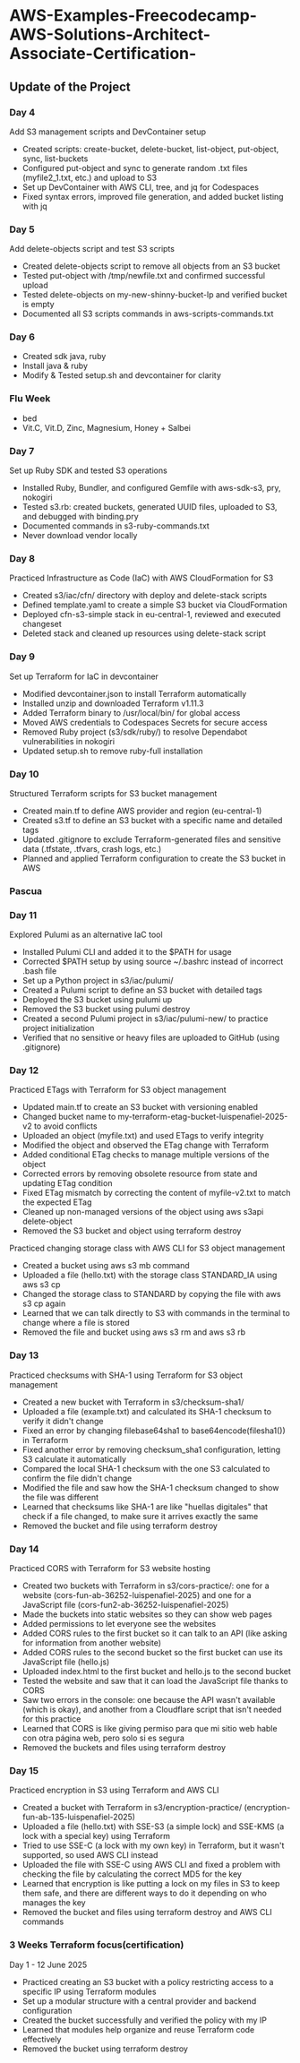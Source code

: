 # AWS-Examples-Freecodecamp-AWS-Solutions-Architect-Associate-Certification-


## Update of the Project

### Day 4

Add S3 management scripts and DevContainer setup

- Created scripts: create-bucket, delete-bucket, list-object, put-object, sync, list-buckets
- Configured put-object and sync to generate random .txt files (myfile2_1.txt, etc.) and upload to S3
- Set up DevContainer with AWS CLI, tree, and jq for Codespaces
- Fixed syntax errors, improved file generation, and added bucket listing with jq

### Day 5

Add delete-objects script and test S3 scripts

- Created delete-objects script to remove all objects from an S3 bucket
- Tested put-object with /tmp/newfile.txt and confirmed successful upload
- Tested delete-objects on my-new-shinny-bucket-lp and verified bucket is empty
- Documented all S3 scripts commands in aws-scripts-commands.txt

### Day 6
- Created sdk java, ruby
- Install java & ruby
- Modify & Tested setup.sh and devcontainer for clarity

### Flu Week
- bed
- Vit.C, Vit.D, Zinc, Magnesium, Honey + Salbei

### Day 7
Set up Ruby SDK and tested S3 operations

- Installed Ruby, Bundler, and configured Gemfile with aws-sdk-s3, pry, nokogiri
- Tested s3.rb: created buckets, generated UUID files, uploaded to S3, and debugged with binding.pry
- Documented commands in s3-ruby-commands.txt
- Never download vendor locally

### Day 8

Practiced Infrastructure as Code (IaC) with AWS CloudFormation for S3

- Created s3/iac/cfn/ directory with deploy and delete-stack scripts
- Defined template.yaml to create a simple S3 bucket via CloudFormation
- Deployed cfn-s3-simple stack in eu-central-1, reviewed and executed changeset
- Deleted stack and cleaned up resources using delete-stack script

### Day 9

Set up Terraform for IaC in devcontainer

- Modified devcontainer.json to install Terraform automatically
- Installed unzip and downloaded Terraform v1.11.3
- Added Terraform binary to /usr/local/bin/ for global access
- Moved AWS credentials to Codespaces Secrets for secure access
- Removed Ruby project (s3/sdk/ruby/) to resolve Dependabot vulnerabilities in nokogiri
- Updated setup.sh to remove ruby-full installation

### Day 10

Structured Terraform scripts for S3 bucket management

- Created main.tf to define AWS provider and region (eu-central-1)
- Created s3.tf to define an S3 bucket with a specific name and detailed tags
- Updated .gitignore to exclude Terraform-generated files and sensitive data (.tfstate, .tfvars, crash logs, etc.)
- Planned and applied Terraform configuration to create the S3 bucket in AWS

### Pascua

### Day 11

Explored Pulumi as an alternative IaC tool

- Installed Pulumi CLI and added it to the $PATH for usage
- Corrected $PATH setup by using source ~/.bashrc instead of incorrect .bash file
- Set up a Python project in s3/iac/pulumi/
- Created a Pulumi script to define an S3 bucket with detailed tags
- Deployed the S3 bucket using pulumi up
- Removed the S3 bucket using pulumi destroy
- Created a second Pulumi project in s3/iac/pulumi-new/ to practice project initialization
- Verified that no sensitive or heavy files are uploaded to GitHub (using .gitignore)

### Day 12

Practiced ETags with Terraform for S3 object management

- Updated main.tf to create an S3 bucket with versioning enabled
- Changed bucket name to my-terraform-etag-bucket-luispenafiel-2025-v2 to avoid conflicts
- Uploaded an object (myfile.txt) and used ETags to verify integrity
- Modified the object and observed the ETag change with Terraform
- Added conditional ETag checks to manage multiple versions of the object
- Corrected errors by removing obsolete resource from state and updating ETag condition
- Fixed ETag mismatch by correcting the content of myfile-v2.txt to match the expected ETag
- Cleaned up non-managed versions of the object using aws s3api delete-object
- Removed the S3 bucket and object using terraform destroy

Practiced changing storage class with AWS CLI for S3 object management

- Created a bucket using aws s3 mb command
- Uploaded a file (hello.txt) with the storage class STANDARD_IA using aws s3 cp
- Changed the storage class to STANDARD by copying the file with aws s3 cp again
- Learned that we can talk directly to S3 with commands in the terminal to change where a file is stored
- Removed the file and bucket using aws s3 rm and aws s3 rb

### Day 13

Practiced checksums with SHA-1 using Terraform for S3 object management

- Created a new bucket with Terraform in s3/checksum-sha1/
- Uploaded a file (example.txt) and calculated its SHA-1 checksum to verify it didn't change
- Fixed an error by changing filebase64sha1 to base64encode(filesha1()) in Terraform
- Fixed another error by removing checksum_sha1 configuration, letting S3 calculate it automatically
- Compared the local SHA-1 checksum with the one S3 calculated to confirm the file didn't change
- Modified the file and saw how the SHA-1 checksum changed to show the file was different
- Learned that checksums like SHA-1 are like "huellas digitales" that check if a file changed, to make sure it arrives exactly the same
- Removed the bucket and file using terraform destroy

### Day 14

Practiced CORS with Terraform for S3 website hosting

- Created two buckets with Terraform in s3/cors-practice/: one for a website (cors-fun-ab-36252-luispenafiel-2025) and one for a JavaScript file (cors-fun2-ab-36252-luispenafiel-2025)
- Made the buckets into static websites so they can show web pages
- Added permissions to let everyone see the websites
- Added CORS rules to the first bucket so it can talk to an API (like asking for information from another website)
- Added CORS rules to the second bucket so the first bucket can use its JavaScript file (hello.js)
- Uploaded index.html to the first bucket and hello.js to the second bucket
- Tested the website and saw that it can load the JavaScript file thanks to CORS
- Saw two errors in the console: one because the API wasn't available (which is okay), and another from a Cloudflare script that isn't needed for this practice
- Learned that CORS is like giving permiso para que mi sitio web hable con otra página web, pero solo si es segura
- Removed the buckets and files using terraform destroy

### Day 15

Practiced encryption in S3 using Terraform and AWS CLI

- Created a bucket with Terraform in s3/encryption-practice/ (encryption-fun-ab-135-luispenafiel-2025)
- Uploaded a file (hello.txt) with SSE-S3 (a simple lock) and SSE-KMS (a lock with a special key) using Terraform
- Tried to use SSE-C (a lock with my own key) in Terraform, but it wasn't supported, so used AWS CLI instead
- Uploaded the file with SSE-C using AWS CLI and fixed a problem with checking the file by calculating the correct MD5 for the key
- Learned that encryption is like putting a lock on my files in S3 to keep them safe, and there are different ways to do it depending on who manages the key
- Removed the bucket and files using terraform destroy and AWS CLI commands

### 3 Weeks Terraform focus(certification)

Day 1 - 12  June 2025

- Practiced creating an S3 bucket with a policy restricting access to a specific IP using Terraform modules
- Set up a modular structure with a central provider and backend configuration
- Created the bucket successfully and verified the policy with my IP
- Learned that modules help organize and reuse Terraform code effectively
- Removed the bucket using terraform destroy